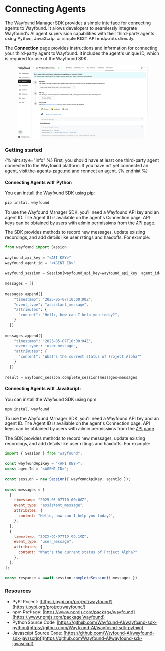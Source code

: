 # Connecting Agents

The Wayfound Manager SDK provides a simple interface for connecting agents to Wayfound. It allows developers to seamlessly integrate Wayfound's AI agent supervision capabilities with their third-party agents using Python, JavaScript or simple REST API endpoints directly.

The **Connection** page provides instructions and information for connecting your third-party agent to Wayfound. It includes the agent's unique ID, which is required for use of the Wayfound SDK.

<figure><img src="../.gitbook/assets/Untitled (1) (1).png" alt=""><figcaption></figcaption></figure>



### Getting started

{% hint style="info" %}
First, you should have at least one third-party agent connected to the Wayfound platform. If you have not yet connected an agent, visit [the-agents-page.md](the-agents-page.md "mention") and connect an agent.
{% endhint %}

#### Connecting Agents with Python

You can install the Wayfound SDK using pip:

```python
pip install wayfound
```

To use the Wayfound Manager SDK, you'll need a Wayfound API key and an agent ID. The Agent ID is available on the agent's Connection page. API keys can be obtained by users with admin permissions from the [API page](../api.md).

The SDK provides methods to record new messages, update existing recordings, and add details like user ratings and handoffs. For example:

```python
from wayfound import Session

wayfound_api_key = "<API KEY>"
wayfound_agent_id = "<AGENT_ID>"

wayfound_session = Session(wayfound_api_key=wayfound_api_key, agent_id=wayfound_agent_id)

messages = []

messages.append({
    "timestamp": "2025-05-07T10:00:00Z",
    "event_type": "assistant_message",
    "attributes": {
      "content": "Hello, how can I help you today?",
    }
  })

messages.append({
    "timestamp": "2025-05-07T10:00:04Z",
    "event_type": "user_message",
    "attributes": {
      "content": "What's the current status of Project Alpha?"
    }
  })

result = wayfound_session.complete_session(messages=messages)
```

#### Connecting Agents with JavaScript:

You can install the Wayfound SDK using npm:

```
npm install wayfound
```

To use the Wayfound Manager SDK, you'll need a Wayfound API key and an agent ID. The Agent ID is available on the agent's Connection page. API keys can be obtained by users with admin permissions from the [API page](../api.md).

The SDK provides methods to record new messages, update existing recordings, and add details like user ratings and handoffs. For example:

```javascript
import { Session } from "wayfound";

const wayfoundApiKey = "<API KEY>";
const agentId = "<AGENT_ID>";

const session = new Session({ wayfoundApiKey, agentId });

const messages = [
  {
    timestamp: "2025-05-07T10:00:00Z",
    event_type: "assistant_message",
    attributes: {
      content: "Hello, how can I help you today?",
    },
  },
  {
    timestamp: "2025-05-07T10:00:10Z",
    event_type: "user_message",
    attributes: {
      content: "What's the current status of Project Alpha?",
    },
  },
];

const response = await session.completeSession({ messages });
```

### Resources

* PyPI Project: [https://pypi.org/project/wayfound/](https://pypi.org/project/wayfound/)
* npm Package: [https://www.npmjs.com/package/wayfound](https://www.npmjs.com/package/wayfound)
* Python Source Code: [https://github.com/Wayfound-AI/wayfound-sdk-python](https://github.com/Wayfound-AI/wayfound-sdk-python)
* Javascript Source Code: [https://github.com/Wayfound-AI/wayfound-sdk-javascript](https://github.com/Wayfound-AI/wayfound-sdk-javascript)

